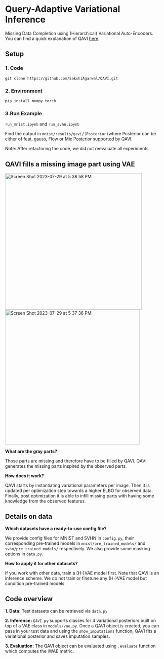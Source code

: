 # Query-Adaptive Variational Inference

Missing Data Completion using (Hierarchical) Variational Auto-Encoders. You can find a quick explanation of QAVI [here](https://www.youtube.com/watch?v=O6iV9uOxRA4&feature=youtu.be&ab_channel=SakshiAgarwal).

## Setup

### 1. Code
`git clone https://github.com/SakshiAgarwal/QAVI.git`
### 2. Environment
`pip install numpy torch` 
### 3.Run Example
`run_mnist.ipynb` and `run_svhn.ipynb`

Find the output in `mnist/results/qavi/(Posterior)`where Posterior can be either of feat, gauss, Flow or Mix Posterior supported by QAVI.  

Note: After refactoring the code, we did not reevaluate all experiments.

## QAVI fills a missing image part using VAE
<img width="442" alt="Screen Shot 2023-07-29 at 5 38 58 PM" src="https://github.com/SakshiAgarwal/QAVI/assets/11243457/2cfa02ef-f39b-4f30-80af-9c4ad92b1cfd">
<img width="436" alt="Screen Shot 2023-07-29 at 5 37 36 PM" src="https://github.com/SakshiAgarwal/QAVI/assets/11243457/2d9a91e8-d394-4184-b793-49dceaa97a22">

**What are the gray parts?**

Those parts are missing and therefore have to be filled by QAVI.
QAVI generates the missing parts inspired by the observed parts.

**How does it work?**

QAVI starts by instantiating variational parameters per image. Then it is updated per optimization step towards a higher ELBO for observed data. Finally, post optimization it is able to infill missing parts with having some knowledge from the observed features. 

## Details on data
**Which datasets have a ready-to-use config file?**

We provide config files for MNIST and SVHN in `config.py`, their corresponding pre-trained models in `mnist/pre_trained_models/` and `svhn/pre_trained_models/` respectively. We also provide some masking options in `data.py`. 

**How to apply it for other datasets?**

If you work with other data, train a (H-)VAE model first. Note that QAVI is an inference scheme. We do not train or finetune any (H-)VAE model but condition pre-trained models.

## Code overview
**1. Data:** Test datasets can be retrieved via `data.py`

**2. Inference:** `QAVI.py` supports classes for 4 variational posteriors built on top of a VAE class in `models/vae.py`. Once a QAVI object is created, you can pass in your test data and using the `show_imputations` function, QAVI fits a variational posterior and saves imputation samples. 

**3. Evaluation:** The QAVI object can be evaluated using `.evaluate` function which computes the IWAE metric. 
